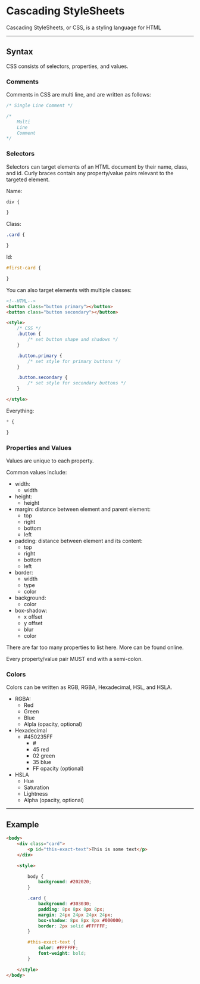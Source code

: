 # Cascading StyleSheets

Cascading StyleSheets, or CSS, is a styling language for HTML

---

## Syntax

CSS consists of selectors, properties, and values.

### Comments

Comments in CSS are multi line, and are written as follows:
```css
/* Single Line Comment */

/*
    Multi
    Line
    Comment
*/
```

### Selectors

Selectors can target elements of an HTML document by their name,
class, and id.
Curly braces contain any property/value pairs relevant to the targeted element.

Name:
```css
div {

}
```

Class:
```css
.card {

}
```

Id:
```css
#first-card {

}
```

You can also target elements with multiple classes:

```html
<!--HTML-->
<button class="button primary"></button>
<button class="button secondary"></button>

<style>
    /* CSS */
    .button {
        /* set button shape and shadows */
    }

    .button.primary {
        /* set style for primary buttons */
    }

    .button.secondary {
        /* set style for secondary buttons */
    }

</style>
```

Everything:
```css
* {

}
```

### Properties and Values

Values are unique to each property.

Common values include:

- width:
    - width
- height: 
    - height
- margin: distance between element and parent element:
    - top
    - right
    - bottom
    - left
- padding: distance between element and its content:
    - top
    - right
    - bottom
    - left
- border:
    - width
    - type
    - color
- background:
    - color
- box-shadow:
    - x offset
    - y offset
    - blur
    - color

There are far too many properties to list here.
More can be found online.

Every property/value pair MUST end with a semi-colon.

### Colors

Colors can be written as RGB, RGBA, Hexadecimal, HSL, and HSLA.

- RGBA:
    - Red
    - Green
    - Blue
    - Alpla (opacity, optional)
- Hexadecimal
    - #450235FF
        - \#
        - 45 red
        - 02 green
        - 35 blue
        - FF opacity (optional)
- HSLA
    - Hue
    - Saturation
    - Lightness
    - Alpha (opacity, optional)

---

## Example

```html
<body>
    <div class="card">
        <p id="this-exact-text">This is some text</p>
    </div>

    <style>

        body {
            background: #202020;
        }

        .card {
            background: #303030;
            padding: 8px 8px 8px 8px;
            margin: 24px 24px 24px 24px;
            box-shadow: 8px 8px 8px #000000;
            border: 2px solid #FFFFFF;
        }

        #this-exact-text {
            color: #FFFFFF;
            font-weight: bold;
        }

    </style>
</body>
```